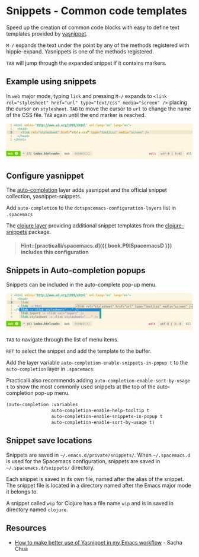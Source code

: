 # Snippets - Common code templates
Speed up the creation of common code blocks with easy to define text templates provided by [yasnippet](https://github.com/joaotavora/yasnippet/blob/master/doc/index.org).

`M-/` expands the text under the point by any of the methods registered with hippie-expand. Yasnippets is one of the methods registered.

`TAB` will jump through the expanded snippet if it contains markers.

## Example using snippets
In `web` major mode, typing `link` and pressing `M-/` expands to `<link rel="stylesheet" href="url" type="text/css" media="screen" />` placing the cursor on `stylesheet`.  `TAB` to move the cursor to `url` to change the name of the CSS file. `TAB` again until the end marker is reached.

![Spacemacs - Snippets - Web html link expanded](/images/spacemacs-auto-completion-snippets-html-link-expanded.png)


## Configure yasnippet
The [auto-completion](https://develop.spacemacs.org/layers/+completion/auto-completion/README.html) layer adds yasnippet and the official snippet collection, yasnippet-snippets.

Add `auto-completion` to the `dotspacemacs-configuration-layers` list in `.spacemacs`

The [clojure layer](https://develop.spacemacs.org/layers/+lang/clojure/README.html) providing additional snippet templates from the [clojure-snippets](https://github.com/mpenet/clojure-snippets) package.

> #### Hint::[practicalli/spacemacs.d]({{ book.P9ISpacemacsD }}) includes this configuration


## Snippets in Auto-completion popups
Snippets can be included in the auto-complete pop-up menu.

![Spacemacs - Snippets - Web html link](/images/spacemacs-auto-completion-snippets-html-link.png)

`TAB` to navigate through the list of menu items.

`RET` to select the snippet and add the template to the buffer.

Add the layer variable `auto-completion-enable-snippets-in-popup t` to the `auto-completion` layer in `.spacemacs`.

Practicalli also recommends adding `auto-completion-enable-sort-by-usage t` to show the most commonly used snippets at the top of the auto-completion pop-up menu.

```elisp
(auto-completion :variables
                 auto-completion-enable-help-tooltip t
                 auto-completion-enable-snippets-in-popup t
                 auto-completion-enable-sort-by-usage t)
```

## Snippet save locations
Snippets are saved in `~/.emacs.d/private/snippets/`.  When `~/.spacemacs.d` is used for the Spacemacs configuration, snippets are saved in `~/.spacemacs.d/snippets/` directory.

Each snippet is saved in its own file, named after the alias of the snippet.  The snippet file is located in a directory named after the Emacs major mode it belongs to.

A snippet called `wip` for Clojure has a file name `wip` and is in saved in directory named `clojure`.


## Resources
* [How to make better use of Yasnippet in my Emacs workflow](http://sachachua.com/blog/2015/01/thinking-make-better-use-yasnippet-emacs-workflow/) - Sacha Chua
